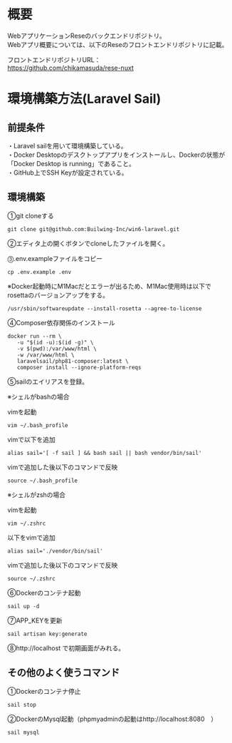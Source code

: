 # 概要
WebアプリケーションReseのバックエンドリポジトリ。  
Webアプリ概要については、以下のReseのフロントエンドリポジトリに記載。  

フロントエンドリポジトリURL：  
https://github.com/chikamasuda/rese-nuxt


# 環境構築方法(Laravel Sail)

## 前提条件　　
・Laravel sailを用いて環境構築している。  
・Docker Desktopのデスクトップアプリをインストールし、Dockerの状態が「Docker Desktop is running」であること。  
・GitHub上でSSH Keyが設定されている。  


## 環境構築
①git cloneする
```
git clone git@github.com:Builwing-Inc/win6-laravel.git
```

②エディタ上の開くボタンでcloneしたファイルを開く。  

⓷.env.exampleファイルをコピー
```
cp .env.example .env
```

※Docker起動時にM1Macだとエラーが出るため、M1Mac使用時は以下でrosettaのバージョンアップをする。
```
/usr/sbin/softwareupdate --install-rosetta --agree-to-license
```

④Composer依存関係のインストール　　
```
docker run --rm \
   -u "$(id -u):$(id -g)" \
   -v $(pwd):/var/www/html \
   -w /var/www/html \
   laravelsail/php81-composer:latest \
   composer install --ignore-platform-reqs
```
⑤sailのエイリアスを登録。

※シェルがbashの場合　　

vimを起動
```
vim ~/.bash_profile
```
vimで以下を追加
```
alias sail='[ -f sail ] && bash sail || bash vendor/bin/sail'
```
vimで追加した後以下のコマンドで反映
```
source ~/.bash_profile
```

※シェルがzshの場合

vimを起動
```
vim ~/.zshrc
```
以下をvimで追加
```
alias sail='./vendor/bin/sail'
```
vimで追加した後以下のコマンドで反映
```
source ~/.zshrc
```

⑥Dockerのコンテナ起動
```
sail up -d
```

⑦APP_KEYを更新
```
sail artisan key:generate
```

⑧http://localhost で初期画面がみれる。  



## その他のよく使うコマンド

①Dockerのコンテナ停止
```
sail stop
```

②DockerのMysql起動（phpmyadminの起動はhttp://localhost:8080　）
```
sail mysql
```
